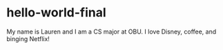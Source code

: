 # hello-world-final

My name is Lauren and I am a CS major at OBU. I love Disney, coffee, and binging Netflix!
